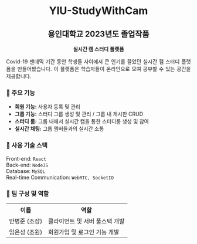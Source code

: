 <h1 align="center">YIU-StudyWithCam</h1>
<p align="center">
</p>
<h2 align="center">용인대학교 2023년도 졸업작품</h2>
<p align="center"><strong>실시간 캠 스터디 플랫폼 <StudyWithCam></strong></p>

<p align="justify">
Covid-19 팬데믹 기간 동안 학생들 사이에서 큰 인기를 끌었던 실시간 캠 스터디 플랫폼을 만들어봤습니다. 이 플랫폼은 학습자들이 온라인으로 모여 공부할 수 있는 공간을 제공합니다.
</p>

<h3>🌟 주요 기능</h3>
<ul>
  <li><strong>회원 기능:</strong> 사용자 등록 및 관리</li>
  <li><strong>그룹 기능:</strong> 스터디 그룹 생성 및 관리 / 그룹 내 게시판 CRUD</li>
  <li><strong>스터디 룸:</strong> 그룹 내에서 실시간 캠을 통한 스터디룸 생성 및 참여</li>
  <li><strong>실시간 채팅:</strong> 그룹 멤버들과의 실시간 소통</li>
</ul>

<h3>🔧 사용 기술 스택</h3>
<p>Front-end: <code>React</code><br>
Back-end: <code>NodeJS</code><br>
Database: <code>MySQL</code><br>
Real-time Communication: <code>WebRTC, SocketIO</code></p>

<h3>👥 팀 구성 및 역할</h3>
<table>
  <tr>
    <th>이름</th>
    <th>역할</th>
  </tr>
  <tr>
    <td>안병준 (조장)</td>
    <td>클라이언트 및 서버 풀스택 개발</td>
  </tr>
  <tr>
    <td>임은성 (조원)</td>
    <td>회원가입 및 로그인 기능 개발</td>
  </tr>
</table>
